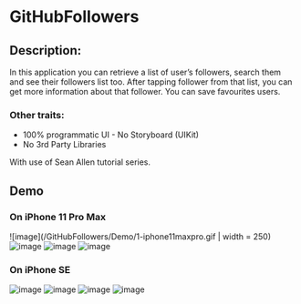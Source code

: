 # GitHubFollowers

## Description:
In this application you can retrieve a list of user’s followers, search them and see their followers list too. After tapping follower from that list, you can get more information about that follower. You can save favourites users.  

### Other traits:
-	100% programmatic UI - No Storyboard (UIKit)
-	No 3rd Party Libraries


With use of Sean Allen tutorial series. 

## Demo

### On iPhone 11 Pro Max
![image](/GitHubFollowers/Demo/1-iphone11maxpro.gif | width = 250)
![image](/GitHubFollowers/Demo/2-iphone11maxpro.gif)
![image](/GitHubFollowers/Demo/3-iphone11maxpro.gif)
![image](/GitHubFollowers/Demo/4-iphone11maxpro.gif)


### On iPhone SE
![image](/GitHubFollowers/Demo/1-iphoneSE.gif)
![image](/GitHubFollowers/Demo/2-iphoneSE.gif)
![image](/GitHubFollowers/Demo/3-iphoneSE.gif)
![image](/GitHubFollowers/Demo/4-iphoneSE.gif)
